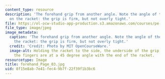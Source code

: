 ```yaml
---
content_type: resource
description: 'The forehand grip from another angle. Note the angle of the fingers
  on the racket: the grip is firm, but not overly tight.'
file: https://ol-ocw-studio-app-production.s3.amazonaws.com/courses/pe-710-tennis-spring-2007/8f15e8ab7e41fec49b7f22f39f1b3bc6_forehand_Page_03.jpg
file_type: image/jpeg
image_metadata:
  caption: 'The forehand grip from another angle. Note the angle of the fingers on
    the racket: the grip is firm, but not overly tight.'
  credit: 'Credit: Photo by MIT OpenCourseWare.'
  image-alt: Holding the racket to the side, the underside of the grip is visible;
    the fingers are at a 45 degree angle with the end of the racket.
resourcetype: Image
title: forehand_Page_03.jpg
uid: 8f15e8ab-7e41-fec4-9b7f-22f39f1b3bc6
---
```

